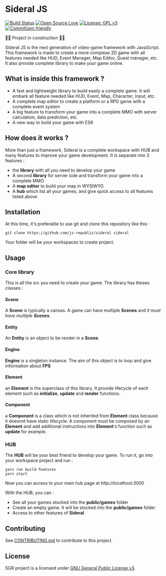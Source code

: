 # Sideral JS

[![Build Status](https://travis-ci.org/js-republic/sideral.svg?branch=master)](https://travis-ci.org/js-republic/sideral) [![Open Source Love](https://badges.frapsoft.com/os/v2/open-source.png?v=103)](https://github.com/ellerbrock/open-source-badge/) [![License: GPL v3](https://img.shields.io/badge/license-GPL--V3-blue.svg)](https://www.gnu.org/licenses/quick-guide-gplv3.fr.html) [![Commitizen friendly](https://img.shields.io/badge/commitizen-friendly-brightgreen.svg)](http://commitizen.github.io/cz-cli/)

:rocket::construction: Project in construction :construction::rocket:

Sideral JS is the next generation of video-game framework with JavaScript. This framework is made to create a more complexe 2D game with all features needed like HUD, Event Manager, Map Editor, Quest manager, etc.
It also provide complete library to make your game online.

## What is inside this framework ?

 - A fast and lightweight library to build easily a complete game. It will embark all feature needed like HUD, Event, Map, Character, Input, etc.
 - A complete map editor to create a platform or a RPG game with a complete event system
 - A big feature to transform your game into a complete MMO with server calculation, data prediction, etc.
 - A new way to build your game with ES6
 
## How does it works ?

More than just a framework, Sideral is a complete workspace with HUB and many features to improve your game development.
It is separate into 3 features :
 - the **library** with all you need to develop your game
 - A second **library** for server side and transform your game into a complete MMO
 - A **map editor** to build your map in WYSIWYG
 - A **hub** which list all your games, and give quick access to all features listed above

## Installation

At this time, it's preferable to use git and clone this repository like this :
```
git clone https://github.com/js-republic/sideral sideral
```
Your folder will be your workspaces to create project.

## Usage

### Core library
This is all the src you need to create your game. The library has theses classes :

#### Scene
A **Scene** is typically a canvas. A game can have multiple **Scenes** and *it must have multiple **Scenes***.

#### Entity
An **Entity** is an object to be render in a **Scene**.

#### Engine
**Engine** is a singleton instance. The aim of this object is to loop and give information about **FPS**

#### Element
an **Element** is the superclass of this library. It provide lifecycle of each element such as **initialize**, **update** and **render** functions.

#### Component
a **Component** is a class which is not inherited from **Element** class because it doesnot have static lifecycle. A component must be composed by an **Element** and add additional instructions into **Element**'s function such as **update** for example.

### HUB

The **HUB** will be your best friend to develop your game. To run it, go into your workspace project and run :
```
yarn run build-features
yarn start
```
Now you can access to your main hub page at *http://localhost:3000*

With the HUB, you can :
 - See all your games stocked into the **public/games** folder
 - Create an empty game. It will be stocked into the **public/games** folder
 - Access to other features of **Sideral**
 
## Contributing
 
See [CONTRIBUTING.md](./CONTRIBUTING.md) to contribute to this project.

## License

SGR project is a licensed under [GNU General Public License v3](https://www.gnu.org/licenses/gpl-3.0.en.html).
